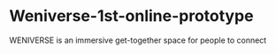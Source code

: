 # Weniverse-1st-online-prototype
WENIVERSE is an immersive get-together space for people to connect

